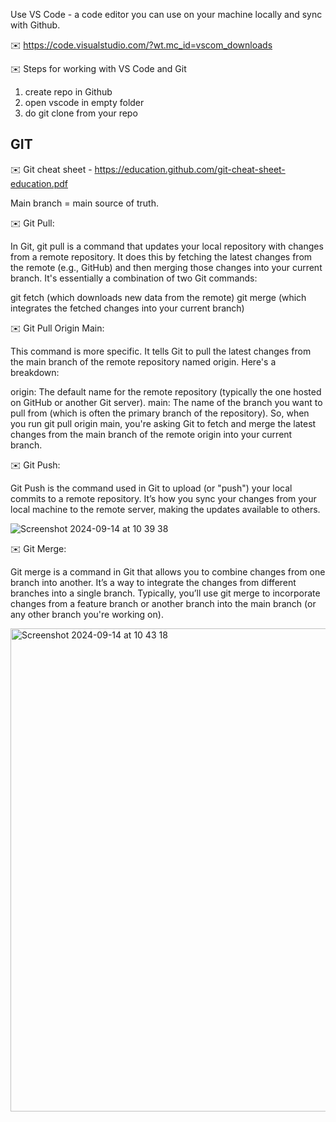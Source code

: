 Use VS Code - a code editor you can use on your machine locally and sync with Github.

:envelope: https://code.visualstudio.com/?wt.mc_id=vscom_downloads

:envelope: Steps for working with VS Code and Git

1. create repo in Github
2. open vscode in empty folder
3. do git clone from your repo

## GIT

:envelope: Git cheat sheet - https://education.github.com/git-cheat-sheet-education.pdf

Main branch = main source of truth. 

:envelope: Git Pull: 

In Git, git pull is a command that updates your local repository with changes from a remote repository. 
It does this by fetching the latest changes from the remote (e.g., GitHub) and then merging those changes into your current branch. 
It's essentially a combination of two Git commands:

git fetch (which downloads new data from the remote)
git merge (which integrates the fetched changes into your current branch)

:envelope: Git Pull Origin Main: 

This command is more specific. It tells Git to pull the latest changes from the main branch of the remote repository named origin. Here's a breakdown:

origin: The default name for the remote repository (typically the one hosted on GitHub or another Git server).
main: The name of the branch you want to pull from (which is often the primary branch of the repository).
So, when you run git pull origin main, you're asking Git to fetch and merge the latest changes from the main branch of the remote origin into your current branch.


:envelope: Git Push:

Git Push is the command used in Git to upload (or "push") your local commits to a remote repository. 
It’s how you sync your changes from your local machine to the remote server, making the updates available to others.


![Screenshot 2024-09-14 at 10 39 38](https://github.com/user-attachments/assets/057f2ae8-0213-4ba7-9ff2-9d84c9f7c922)


:envelope: Git Merge:

Git merge is a command in Git that allows you to combine changes from one branch into another. 
It’s a way to integrate the changes from different branches into a single branch. 
Typically, you’ll use git merge to incorporate changes from a feature branch or another branch into the main branch (or any other branch you're working on).

<img width="773" alt="Screenshot 2024-09-14 at 10 43 18" src="https://github.com/user-attachments/assets/7e2fbe08-3191-4364-b38a-d104c44867f2">






